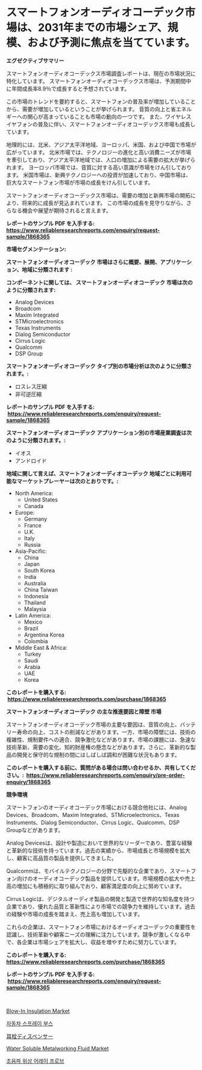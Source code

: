 <p><h1>スマートフォンオーディオコーデック市場は、2031年までの市場シェア、規模、および予測に焦点を当てています。</h1></p><p><strong>エグゼクティブサマリー</strong></p>
<p><p>スマートフォンオーディオコーデックス市場調査レポートは、現在の市場状況に特化しています。 スマートフォンオーディオコーデックス市場は、予測期間中に年間成長率8.9％で成長すると予想されています。</p><p>この市場のトレンドを要約すると、スマートフォンの普及率が増加していることから、需要が増加しているということが挙げられます。 音質の向上と省エネルギーへの関心が高まっていることも市場の動向の一つです。 また、ワイヤレスイヤフォンの普及に伴い、スマートフォンオーディオコーデックス市場も成長しています。</p><p>地理的には、北米、アジア太平洋地域、ヨーロッパ、米国、および中国で市場が広がっています。 北米市場では、テクノロジーの進化と高い消費ニーズが市場を牽引しており、アジア太平洋地域では、人口の増加による需要の拡大が挙げられます。 ヨーロッパ市場では、音質に対する高い意識が市場をけん引しております。 米国市場は、新興テクノロジーへの投資が加速しており、中国市場は、巨大なスマートフォン市場が市場の成長をけん引しています。</p><p>スマートフォンオーディオコーデックス市場は、需要の増加と新興市場の開拓により、将来的に成長が見込まれています。 この市場の成長を見守りながら、さらなる機会や展望が期待されると言えます。</p></p>
<p><strong>レポートのサンプル PDF を入手する: <a href="https://www.reliableresearchreports.com/enquiry/request-sample/1868365">https://www.reliableresearchreports.com/enquiry/request-sample/1868365</a></strong></p>
<p><strong>市場セグメンテーション:</strong></p>
<p><strong> スマートフォンオーディオコーデック 市場はさらに概要、展開、アプリケーション、地域に分類されます :</strong></p>
<p><strong>コンポーネントに関しては、 スマートフォンオーディオコーデック 市場は次のように分類されます: &nbsp;</strong></p>
<p><ul><li>Analog Devices</li><li>Broadcom</li><li>Maxim Integrated</li><li>STMicroelectronics</li><li>Texas Instruments</li><li>Dialog Semiconductor</li><li>Cirrus Logic</li><li>Qualcomm</li><li>DSP Group</li></ul></p>
<p><strong> スマートフォンオーディオコーデック タイプ別の市場分析は次のように分類されます。:</strong></p>
<p><ul><li>ロスレス圧縮</li><li>非可逆圧縮</li></ul></p>
<p><strong>レポートのサンプル PDF を入手する: &nbsp;<a href="https://www.reliableresearchreports.com/enquiry/request-sample/1868365">https://www.reliableresearchreports.com/enquiry/request-sample/1868365</a></strong></p>
<p><strong> スマートフォンオーディオコーデック アプリケーション別の市場産業調査は次のように分類されます。:</strong></p>
<p><ul><li>イオス</li><li>アンドロイド</li></ul></p>
<p><strong>地域に関して言えば、スマートフォンオーディオコーデック 地域ごとに利用可能なマーケットプレーヤーは次のとおりです。:</strong></p>
<p><ul>
    <li>
        North America:
        <ul>
            <li>United States</li>
            <li>Canada</li>
        </ul>
    </li>
    <li>
        Europe:
        <ul>
            <li>Germany</li>
            <li>France</li>
            <li>U.K.</li>
            <li>Italy</li>
            <li>Russia</li>
        </ul>
    </li>
    <li>
        Asia-Pacific:
        <ul>
            <li>China</li>
            <li>Japan</li>
            <li>South Korea</li>
            <li>India</li>
            <li>Australia</li>
            <li>China Taiwan</li>
            <li>Indonesia</li>
            <li>Thailand</li>
            <li>Malaysia</li>
        </ul>
    </li>
    <li>
        Latin America:
        <ul>
            <li>Mexico</li>
            <li>Brazil</li>
            <li>Argentina Korea</li>
            <li>Colombia</li>
        </ul>
    </li>
    <li>
        Middle East & Africa:
        <ul>
            <li>Turkey</li>
            <li>Saudi</li>
            <li>Arabia</li>
            <li>UAE</li>
            <li>Korea</li>
        </ul>
    </li>
    </ul></p>
<p><strong>このレポートを購入する: &nbsp;<a href="https://www.reliableresearchreports.com/purchase/1868365">https://www.reliableresearchreports.com/purchase/1868365</a></strong></p>
<p><strong>スマートフォンオーディオコーデック の主な推進要因と障壁 市場</strong></p>
<p><p>スマートフォンオーディオコーデック市場の主要な要因は、音質の向上、バッテリー寿命の向上、コストの削減などがあります。一方、市場の障壁には、技術の複雑性、規制要件への適合、競争激化などがあります。市場の課題には、急速な技術革新、需要の変化、知的財産権の懸念などがあります。さらに、革新的な製品の開発と保守的な規制の間にはしばしば調和が困難な状況もあります。</p></p>
<p><strong>このレポートを購入する前に、質問がある場合は問い合わせるか、共有してください。:&nbsp; <a href="https://www.reliableresearchreports.com/enquiry/pre-order-enquiry/1868365">https://www.reliableresearchreports.com/enquiry/pre-order-enquiry/1868365</a></strong></p>
<p><strong>競争環境</strong></p>
<p><p>スマートフォンのオーディオコーデック市場における競合他社には、Analog Devices、Broadcom、Maxim Integrated、STMicroelectronics、Texas Instruments、Dialog Semiconductor、Cirrus Logic、Qualcomm、DSP Groupなどがあります。</p><p>Analog Devicesは、設計や製造において世界的なリーダーであり、豊富な経験と革新的な技術を持っています。過去の実績から、市場成長と市場規模を拡大し、顧客に高品質の製品を提供してきました。</p><p>Qualcommは、モバイルテクノロジーの分野で先駆的な企業であり、スマートフォン向けのオーディオコーデック製品を提供しています。市場規模の拡大や売上高の増加にも積極的に取り組んでおり、顧客満足度の向上に努めています。</p><p>Cirrus Logicは、デジタルオーディオ製品の開発と製造で世界的な知名度を持つ企業であり、優れた品質と革新性により市場での競争力を維持しています。過去の経験や市場の成長を踏まえ、売上高も増加しています。</p><p>これらの企業は、スマートフォン市場におけるオーディオコーデックの重要性を認識し、技術革新や顧客ニーズの理解に注力しています。競争が激しくなる中で、各企業は市場シェアを拡大し、収益を増やすために努力しています。</p></p>
<p><strong>このレポートを購入する: &nbsp; <a href="https://www.reliableresearchreports.com/purchase/1868365">https://www.reliableresearchreports.com/purchase/1868365</a></strong></p>
<p><strong>レポートのサンプル PDF を入手する: &nbsp;<a href="https://www.reliableresearchreports.com/enquiry/request-sample/1868365">https://www.reliableresearchreports.com/enquiry/request-sample/1868365</a></strong><strong></strong></p>
<p>&nbsp;</p>
<p><p><a href="https://github.com/beatblasta/Market-Research-Report-List-2/blob/main/blow-in-insulation-market.md">Blow-In Insulation Market</a></p><p><a href="https://medium.com/@christianlarkinus/%EC%9E%90%EB%8F%99%EC%B0%A8-%EC%8A%A4%ED%94%84%EB%A0%88%EC%9D%B4-%EB%B6%80%EC%8A%A4-%EC%8B%9C%EC%9E%A5-%EC%9C%A0%ED%98%95-%EC%9D%91%EC%9A%A9-%EB%B0%8F-%EC%A7%80%EB%A6%AC%EC%97%90-%EB%8C%80%ED%95%9C-%ED%8F%AC%EA%B4%84%EC%A0%81%EC%9D%B8-%ED%8F%89%EA%B0%80-35d7a9ddb565">자동차 스프레이 부스</a></p><p><a href="https://medium.com/@frankfurter35566/%E3%82%A4%E3%83%A4%E3%83%BC%E3%83%97%E3%83%A9%E3%82%B0%E3%83%87%E3%82%A3%E3%82%B9%E3%83%9A%E3%83%B3%E3%82%B5%E3%83%BC%E5%B8%82%E5%A0%B4%E3%81%AE%E6%B4%9E%E5%AF%9F-%E5%B8%82%E5%A0%B4%E3%81%AE%E5%8B%95%E5%90%91-%E6%88%90%E9%95%B7-%E4%BA%88%E6%B8%AC-2024%E5%B9%B4%E3%81%8B%E3%82%892031%E5%B9%B4-0a93e69d25f7">耳栓ディスペンサー</a></p><p><a href="https://github.com/angelajermaine/Market-Research-Report-List-2/blob/main/water-soluble-metalworking-fluid-market.md">Water Soluble Metalworking Fluid Market</a></p><p><a href="https://medium.com/@gradyporer56562023/%EC%B4%88%EC%9D%8C%ED%8C%8C-%ED%8E%98%EC%9D%B4%EC%A6%88%EB%93%9C-%EC%96%B4%EB%A0%88%EC%9D%B4-%ED%94%84%EB%A1%9C%EB%B8%8C-%EC%8B%9C%EC%9E%A5-%EA%B7%9C%EB%AA%A8%EB%8A%94-%EA%B8%80%EB%A1%9C%EB%B2%8C-%EC%82%B0%EC%97%85%EC%97%90%EC%84%9C-%EC%B5%9C%EA%B3%A0%EC%9D%98-%EB%A7%88%EC%BC%80%ED%8C%85-%EC%B1%84%EB%84%90%EC%9D%84-%EB%B3%B4%EC%97%AC%EC%A4%8D%EB%8B%88%EB%8B%A4-a0f813cbad01">초음파 위상 어레이 프로브</a></p></p>